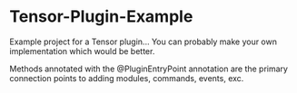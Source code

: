 # Tensor-Plugin-Example
Example project for a Tensor plugin... You can probably make your own implementation which would be better.

Methods annotated with the @PluginEntryPoint annotation are the primary connection points to adding modules, commands, events, exc.
